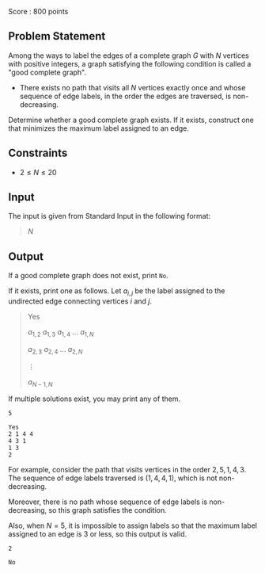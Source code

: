 Score : $800$ points

## Problem Statement

Among the ways to label the edges of a complete graph $G$ with $N$ vertices with positive integers, a graph satisfying the following condition is called a "good complete graph".

- There exists no path that visits all $N$ vertices exactly once and whose sequence of edge labels, in the order the edges are traversed, is non-decreasing.

Determine whether a good complete graph exists. If it exists, construct one that minimizes the maximum label assigned to an edge.

## Constraints

- $2 \leq N \leq 20$

## Input

The input is given from Standard Input in the following format:

> $N$

## Output

If a good complete graph does not exist, print `No`.

If it exists, print one as follows. Let $a_{i,j}$ be the label assigned to the undirected edge connecting vertices $i$ and $j$.

> Yes
> 
> $a_{1,2}$ $a_{1,3}$ $a_{1,4}$ $\dots$ $a_{1,N}$
> 
> $a_{2,3}$ $a_{2,4}$ $\dots$ $a_{2,N}$
> 
> $\vdots$
> 
> $a_{N-1,N}$

If multiple solutions exist, you may print any of them.

```input1
5
```

```output1
Yes
2 1 4 4
4 3 1
1 3
2
```

For example, consider the path that visits vertices in the order $2, 5, 1, 4, 3$. The sequence of edge labels traversed is $(1, 4, 4, 1)$, which is not non-decreasing.

Moreover, there is no path whose sequence of edge labels is non-decreasing, so this graph satisfies the condition.

Also, when $N=5$, it is impossible to assign labels so that the maximum label assigned to an edge is $3$ or less, so this output is valid.

```input2
2
```

```output2
No
```